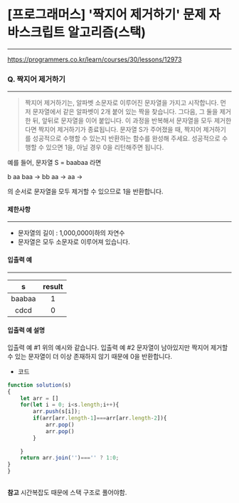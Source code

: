 # [프로그래머스] '짝지어 제거하기' 문제 자바스크립트 알고리즘(스택)
-------
https://programmers.co.kr/learn/courses/30/lessons/12973
### Q. 짝지어 제거하기
-----

> 짝지어 제거하기는, 알파벳 소문자로 이루어진 문자열을 가지고 시작합니다. 먼저 문자열에서 같은 알파벳이 2개 붙어 있는 짝을 찾습니다. 그다음, 그 둘을 제거한 뒤, 앞뒤로 문자열을 이어 붙입니다. 이 과정을 반복해서 문자열을 모두 제거한다면 짝지어 제거하기가 종료됩니다. 문자열 S가 주어졌을 때, 짝지어 제거하기를 성공적으로 수행할 수 있는지 반환하는 함수를 완성해 주세요. 성공적으로 수행할 수 있으면 1을, 아닐 경우 0을 리턴해주면 됩니다.

예를 들어, 문자열 S = baabaa 라면

b aa baa → bb aa → aa →

의 순서로 문자열을 모두 제거할 수 있으므로 1을 반환합니다.



#### 제한사항 
---
* 문자열의 길이 : 1,000,000이하의 자연수
* 문자열은 모두 소문자로 이루어져 있습니다.

#### 입출력 예  
----

|s|	result|
|:---:|:---:|
|baabaa|	1|
|cdcd|	0|

#### 입출력 예 설명 

입출력 예 #1
위의 예시와 같습니다.
입출력 예 #2
문자열이 남아있지만 짝지어 제거할 수 있는 문자열이 더 이상 존재하지 않기 때문에 0을 반환합니다.

* 코드 
```js
function solution(s)
{
    let arr = []
    for(let i = 0; i<s.length;i++){
        arr.push(s[i]);
        if(arr[arr.length-1]===arr[arr.length-2]){
            arr.pop()
            arr.pop()
        }
    
    }
    return arr.join('')==='' ? 1:0;
}
}
   
``` 
**참고**
시간복잡도 때문에 스택 구조로 풀어야함.


